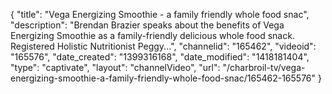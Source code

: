 {
    "title": "Vega Energizing Smoothie - a family friendly whole food snac",
    "description": "Brendan Brazier speaks about the benefits of Vega Energizing Smoothie as a family-friendly delicious whole food snack. Registered Holistic Nutritionist Peggy...",
    "channelid": "165462",
    "videoid": "165576",
    "date_created": "1399316168",
    "date_modified": "1418181404",
    "type": "captivate",
    "layout": "channelVideo",
    "url": "\/charbroil-tv\/vega-energizing-smoothie-a-family-friendly-whole-food-snac\/165462-165576"
}